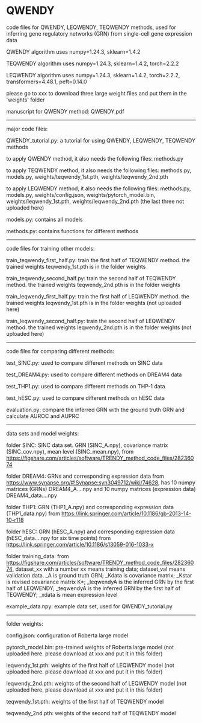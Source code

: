 # QWENDY

code files for QWENDY, LEQWENDY, TEQWENDY methods, used for inferring gene regulatory networks (GRN) from single-cell gene expression data

QWENDY algorithm uses numpy=1.24.3, sklearn=1.4.2

TEQWENDY algorithm uses numpy=1.24.3, sklearn=1.4.2, torch=2.2.2

LEQWENDY algorithm uses numpy=1.24.3, sklearn=1.4.2, torch=2.2.2, transformers=4.48.1, peft=0.14.0

please go to xxx to download three large weight files and put them in the 'weights' folder

manuscript for QWENDY method: QWENDY.pdf

_____________________

major code files:

QWENDY_tutorial.py: a tutorial for using QWENDY, LEQWENDY, TEQWENDY methods 

to apply QWENDY method, it also needs the following files: methods.py

to apply TEQWENDY method, it also needs the following files: methods.py, models.py, weights/teqwendy_1st.pth, weights/teqwendy_2nd.pth

to apply LEQWENDY method, it also needs the following files: methods.py, models.py, weights/config.json, weights/pytorch_model.bin, weights/leqwendy_1st.pth, weights/leqwendy_2nd.pth (the last three not uploaded here)

models.py: contains all models

methods.py: contains functions for different methods

_____________________

code files for training other models:

train_teqwendy_first_half.py: train the first half of TEQWENDY method. the trained weights teqwendy_1st.pth is in the folder weights

train_teqwendy_second_half.py: train the second half of TEQWENDY method. the trained weights teqwendy_2nd.pth is in the folder weights

train_leqwendy_first_half.py: train the first half of LEQWENDY method. the trained weights leqwendy_1st.pth is in the folder weights (not uploaded here)

train_leqwendy_second_half.py: train the second half of LEQWENDY method. the trained weights leqwendy_2nd.pth is in the folder weights (not uploaded here)

_____________________

code files for comparing different methods:

test_SINC.py: used to compare different methods on SINC data

test_DREAM4.py: used to compare different methods on DREAM4 data

test_THP1.py: used to compare different methods on THP-1 data

test_hESC.py: used to compare different methods on hESC data

evaluation.py: compare the inferred GRN with the ground truth GRN and calculate AUROC and AUPRC

_____________________

data sets and model weights:

folder SINC: SINC data set. GRN (SINC_A.npy), covariance matrix (SINC_cov.npy), mean level (SINC_mean.npy), from https://figshare.com/articles/software/TRENDY_method_code_files/28236074

folder DREAM4: GRNs and corresponding expression data from https://www.synapse.org/#!Synapse:syn3049712/wiki/74628, has 10 numpy matrices (GRNs) DREAM4_A....npy and 10 numpy matrices (expression data) DREAM4_data....npy

folder THP1: GRN (THP1_A.npy) and corresponding expression data (THP1_data.npy) from https://link.springer.com/article/10.1186/gb-2013-14-10-r118

folder hESC: GRN (hESC_A.npy) and corresponding expression data (hESC_data....npy for six time points) from https://link.springer.com/article/10.1186/s13059-016-1033-x

folder training_data: from https://figshare.com/articles/software/TRENDY_method_code_files/28236074, dataset_xx with a number xx means training data; dataset_val means validation data. _A is ground truth GRN; _Kdata is covariance matrix; _Kstar is revised covariance matrix K*; _leqwendyA is the inferred GRN by the first half of LEQWENDY; _teqwendyA is the inferred GRN by the first half of TEQWENDY; _xdata is mean expression level

example_data.npy: example data set, used for QWENDY_tutorial.py

_____________________

folder weights: 

config.json: configuration of Roberta large model

pytorch_model.bin: pre-trained weights of Roberta large model (not uploaded here. please download at xxx and put it in this folder)

leqwendy_1st.pth: weights of the first half of LEQWENDY model (not uploaded here. please download at xxx and put it in this folder)

leqwendy_2nd.pth: weights of the second half of LEQWENDY model (not uploaded here. please download at xxx and put it in this folder)

teqwendy_1st.pth: weights of the first half of TEQWENDY model

teqwendy_2nd.pth: weights of the second half of TEQWENDY model

